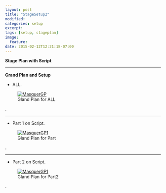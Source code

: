 ```yaml
---
layout: post
title: "StageSetup2"
modified:
categories: setup
excerpt:
tags: [setup, stageplan]
image:
  feature:
date: 2015-02-12T12:21:18-07:00
---
```





**Stage Plan with Script**

* * *

  **Grand Plan and Setup**

 * ALL.

<figure class="half">
	<a href="https://farm8.staticflickr.com/7410/16510537291_e74da74efe_b.jpg"><img src="https://farm8.staticflickr.com/7410/16510537291_e74da74efe_b.jpg" alt="MasquerGP"></a>
	<figcaption>Gland Plan for ALL</figcaption>
</figure>
.

* * *

 * Part 1 on Script.

<figure class="half">
	<a href="https://farm8.staticflickr.com/7416/16324864388_2f7b9eeb26_b.jpg"><img src="https://farm8.staticflickr.com/7416/16324864388_2f7b9eeb26_b.jpg" alt="MasquerGP1"></a>
	<figcaption>Gland Plan for Part</figcaption>
</figure>
.

* * *

 * Part 2 on Script.

<figure class="half">
	<a href="https://farm8.staticflickr.com/7331/16324825918_053e25faac_b.jpg"><img src="https://farm8.staticflickr.com/7331/16324825918_053e25faac_b.jpg" alt="MasquerGP1"></a>
	<figcaption>Gland Plan for Part2</figcaption>
</figure>
.
